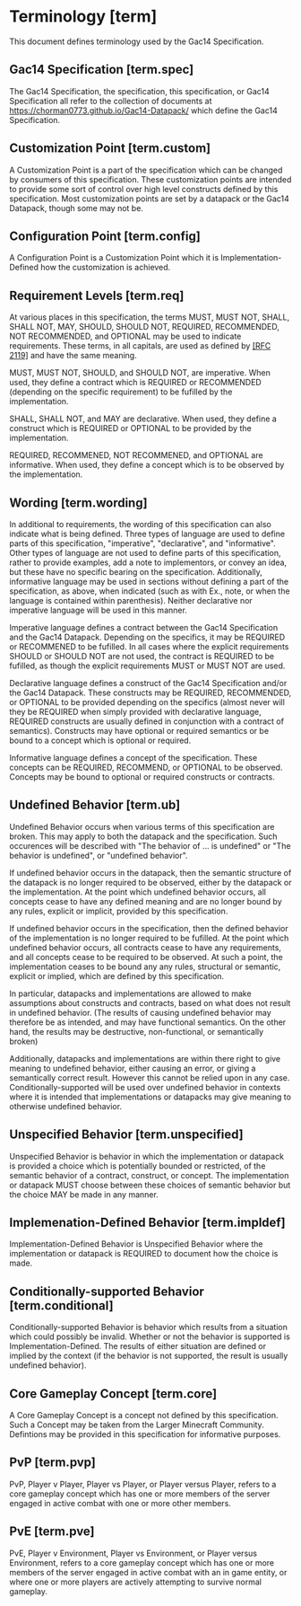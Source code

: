 # Terminology [term]

This document defines terminology used by the Gac14 Specification. 

## Gac14 Specification [term.spec]

The Gac14 Specification, the specification, this specification, or Gac14 Specification all refer to the collection of documents at <https://chorman0773.github.io/Gac14-Datapack/> which define the Gac14 Specification.

## Customization Point [term.custom]

A Customization Point is a part of the specification which can be changed by consumers of this specification. These customization points are intended to provide some sort of control over high level constructs defined by this specification. 
Most customization points are set by a datapack or the Gac14 Datapack, though some may not be.

## Configuration Point [term.config]

A Configuration Point is a Customization Point which it is Implementation-Defined how the customization is achieved. 

## Requirement Levels [term.req]

At various places in this specification, the terms MUST, MUST NOT, SHALL, SHALL NOT, MAY, SHOULD, SHOULD NOT, REQUIRED, RECOMMENDED, NOT RECOMMENDED, and OPTIONAL may be used to indicate requirements. These terms, in all capitals, are used as defined by [[RFC 2119]](https://tools.ietf.org/html/rfc2119) and have the same meaning. 

MUST, MUST NOT, SHOULD, and SHOULD NOT, are imperative. When used, they define a contract which is REQUIRED or RECOMMENDED (depending on the specific requirement) to be fufilled by the implementation. 

SHALL, SHALL NOT, and MAY are declarative. When used, they define a construct which is REQUIRED or OPTIONAL to be provided by the implementation. 

REQUIRED, RECOMMENED, NOT RECOMMENED, and OPTIONAL are informative. When used, they define a concept which is to be observed by the implementation. 

## Wording [term.wording]

In additional to requirements, the wording of this specification can also indicate what is being defined. Three types of language are used to define parts of this specification, "imperative", "declarative", and "informative". 
Other types of language are not used to define parts of this specification, rather to provide examples, add a note to implementors, or convey an idea, but these have no specific bearing on the specification. 
Additionally, informative language may be used in sections without defining a part of the specification, as above, when indicated (such as with Ex., note, or when the language is contained within parenthesis). Neither declarative nor imperative language will be used in this manner. 


Imperative language defines a contract between the Gac14 Specification and the Gac14 Datapack. Depending on the specifics, it may be REQUIRED or RECOMMENED to be fufilled. In all cases where the explicit requirements SHOULD or SHOULD NOT are not used, the contract is REQUIRED to be fufilled, as though the explicit requirements MUST or MUST NOT are used. 


Declarative language defines a construct of the Gac14 Specification and/or the Gac14 Datapack. These constructs may be REQUIRED, RECOMMENDED, or OPTIONAL to be provided depending on the specifics (almost never will they be REQUIRED when simply provided with declarative language, REQUIRED constructs are usually defined in conjunction with a contract of semantics). 
Constructs may have optional or required semantics or be bound to a concept which is optional or required. 

Informative language defines a concept of the specification. These concepts can be REQUIRED, RECOMMEND, or OPTIONAL to be observed. Concepts may be bound to optional or required constructs or contracts. 

## Undefined Behavior [term.ub]

Undefined Behavior occurs when various terms of this specification are broken. This may apply to both the datapack and the specification. 
Such occurences will be described with "The behavior of ... is undefined" or "The behavior is undefined", or "undefined behavior". 

If undefined behavior occurs in the datapack, then the semantic structure of the datapack is no longer required to be observed, either by the datapack or the implementation. At the point which undefined behavior occurs, all concepts cease to have any defined meaning and are no longer bound by any rules, explicit or implicit, provided by this specification. 

If undefined behavior occurs in the specification, then the defined behavior of the implementation is no longer required to be fufilled. At the point which undefined behavior occurs, all contracts cease to have any requirements, and all concepts cease to be required to be observed. At such a point, the implementation ceases to be bound any any rules, structural or semantic, explicit or implied, which are defined by this specification. 

In particular, datapacks and implementations are allowed to make assumptions about constructs and contracts, based on what does not result in undefined behavior. 
(The results of causing undefined behavior may therefore be as intended, and may have functional semantics. On the other hand, the results may be destructive, non-functional, or semantically broken) 

Additionally, datapacks and implementations are within there right to give meaning to undefined behavior, either causing an error, or giving a semantically correct result. However this cannot be relied upon in any case. Conditionally-supported will be used over undefined behavior in contexts where it is intended that implementations or datapacks may give meaning to otherwise undefined behavior. 

## Unspecified Behavior [term.unspecified]

Unspecified Behavior is behavior in which the implementation or datapack is provided a choice which is potentially bounded or restricted, of the semantic behavior of a contract, construct, or concept. The implementation or datapack MUST choose between these choices of semantic behavior but the choice MAY be made in any manner.

## Implemenation-Defined Behavior [term.impldef]

Implementation-Defined Behavior is Unspecified Behavior where the implementation or datapack is REQUIRED to document how the choice is made.

## Conditionally-supported Behavior [term.conditional]

Conditionally-supported Behavior is behavior which results from a situation which could possibly be invalid. Whether or not the behavior is supported is Implementation-Defined. The results of either situation are defined or implied by the context (if the behavior is not supported, the result is usually undefined behavior).

## Core Gameplay Concept [term.core]

A Core Gameplay Concept is a concept not defined by this specification. Such a Concept may be taken from the Larger Minecraft Community. Defintions may be provided in this specification for informative purposes. 

## PvP [term.pvp]

PvP, Player v Player, Player vs Player, or Player versus Player, refers to a core gameplay concept which has one or more members of the server engaged in active combat with one or more other members. 

## PvE [term.pve]

PvE, Player v Environment, Player vs Environment, or Player versus Environment, refers to a core gameplay concept which has one or more members of the server engaged in active combat with an in game entity, or where one or more players are actively attempting to survive normal gameplay. 